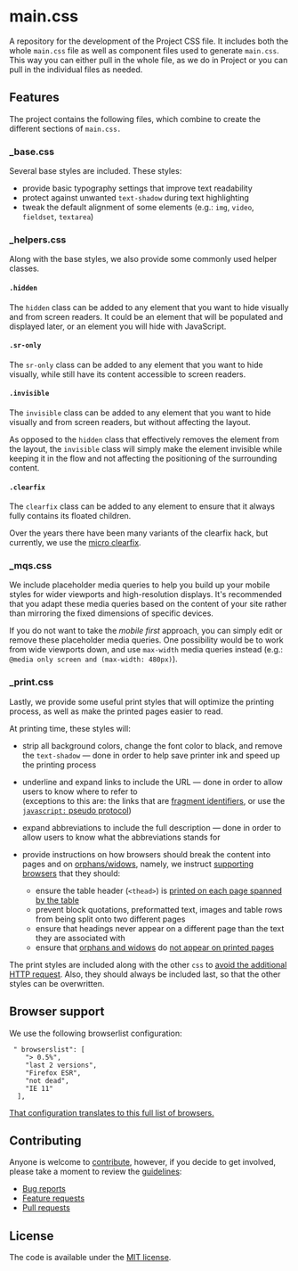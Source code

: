 # main.css

A repository for the development of the Project CSS file. It includes both the whole `main.css` file as well as component files used to generate `main.css`. This way you can either pull in the whole file, as we do in Project or you can pull in the individual files as needed.


## Features

The project contains the following files, which combine to create the different sections of `main.css.`

### _base.css

Several base styles are included. These styles:

- provide basic typography settings that improve text readability
- protect against unwanted `text-shadow` during text highlighting
- tweak the default alignment of some elements (e.g.: `img`, `video`,
  `fieldset`, `textarea`)

### _helpers.css

Along with the base styles, we also provide some commonly used helper classes.

#### `.hidden`

The `hidden` class can be added to any element that you want to hide visually
and from screen readers. It could be an element that will be populated and
displayed later, or an element you will hide with JavaScript.

#### `.sr-only`

The `sr-only` class can be added to any element that you want to hide
visually, while still have its content accessible to screen readers.

#### `.invisible`

The `invisible` class can be added to any element that you want to hide
visually and from screen readers, but without affecting the layout.

As opposed to the `hidden` class that effectively removes the element from the
layout, the `invisible` class will simply make the element invisible while
keeping it in the flow and not affecting the positioning of the surrounding
content.

#### `.clearfix`

The `clearfix` class can be added to any element to ensure that it always fully
contains its floated children.

Over the years there have been many variants of the clearfix hack, but currently, we use the [micro clearfix](http://nicolasgallagher.com/micro-clearfix-hack/).

### _mqs.css

We include placeholder media queries to help you build up your mobile styles for
wider viewports and high-resolution displays. It's recommended that you adapt
these media queries based on the content of your site rather than mirroring the
fixed dimensions of specific devices.

If you do not want to take the _mobile first_ approach, you can simply edit or
remove these placeholder media queries. One possibility would be to work from
wide viewports down, and use `max-width` media queries instead (e.g.:
`@media only screen and (max-width: 480px)`).

### _print.css

Lastly, we provide some useful print styles that will optimize the printing
process, as well as make the printed pages easier to read.

At printing time, these styles will:

- strip all background colors, change the font color to black, and remove the
  `text-shadow` — done in order to help save printer ink and speed up the
  printing process
- underline and expand links to include the URL — done in order to allow users
  to know where to refer to<br>
  (exceptions to this are: the links that are
  [fragment identifiers](https://developer.mozilla.org/en-US/docs/Web/HTML/Element/a#attr-href),
  or use the
  [`javascript:` pseudo protocol](https://developer.mozilla.org/en-US/docs/Web/JavaScript/Reference/Operators/void#JavaScript_URIs))
- expand abbreviations to include the full description — done in order to allow
  users to know what the abbreviations stands for
- provide instructions on how browsers should break the content into pages and
  on [orphans/widows](https://en.wikipedia.org/wiki/Widows_and_orphans), namely,
  we instruct
  [supporting browsers](https://en.wikipedia.org/wiki/Comparison_of_layout_engines_%28Cascading_Style_Sheets%29#Grammar_and_rules)
  that they should:

  - ensure the table header (`<thead>`) is [printed on each page spanned by the
    table](https://web.archive.org/web/20180815150934/http://css-discuss.incutio.com/wiki/Printing_Tables)
  - prevent block quotations, preformatted text, images and table rows from
    being split onto two different pages
  - ensure that headings never appear on a different page than the text they
    are associated with
  - ensure that
    [orphans and widows](https://en.wikipedia.org/wiki/Widows_and_orphans) do
    [not appear on printed pages](https://css-tricks.com/almanac/properties/o/orphans/)

The print styles are included along with the other `css` to [avoid the
additional HTTP request](http://www.phpied.com/delay-loading-your-print-css/).
Also, they should always be included last, so that the other styles can be
overwritten.


## Browser support

We use the following browserlist configuration:

```
 " browserslist": [
    "> 0.5%",
    "last 2 versions",
    "Firefox ESR",
    "not dead",
    "IE 11"
  ],
```

[That configuration translates to this full list of browsers.](https://browserl.ist/?q=%22%3E+0.5%25%22%2C%22last+2+versions%22%2C%22Firefox+ESR%22%2C%22not+dead%22%2C%22IE+11%22)

## Contributing

Anyone is welcome to [contribute](.github/CONTRIBUTING.md),
however, if you decide to get involved, please take a moment to review
the [guidelines](.github/CONTRIBUTING.md):

- [Bug reports](.github/CONTRIBUTING.md#bugs)
- [Feature requests](.github/CONTRIBUTING.md#features)
- [Pull requests](.github/CONTRIBUTING.md#pull-requests)

## License

The code is available under the [MIT license](LICENSE.txt).